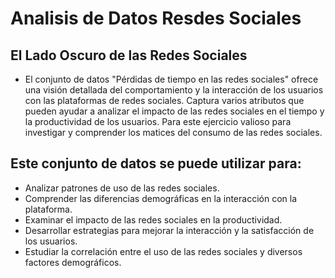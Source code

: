 # Analisis de Datos Resdes Sociales

## El Lado Oscuro de las Redes Sociales

* El conjunto de datos "Pérdidas de tiempo en las redes sociales" ofrece una visión detallada del comportamiento y la interacción de los usuarios con las plataformas de redes sociales. Captura varios atributos que pueden ayudar a analizar el impacto de las redes sociales en el tiempo y la productividad de los usuarios. Para este ejercicio valioso para investigar y comprender los matices del consumo de las redes sociales.


## Este conjunto de datos se puede utilizar para:

* Analizar patrones de uso de las redes sociales.
* Comprender las diferencias demográficas en la interacción con la plataforma.
* Examinar el impacto de las redes sociales en la productividad.
* Desarrollar estrategias para mejorar la interacción y la satisfacción de los usuarios.
* Estudiar la correlación entre el uso de las redes sociales y diversos factores demográficos.





